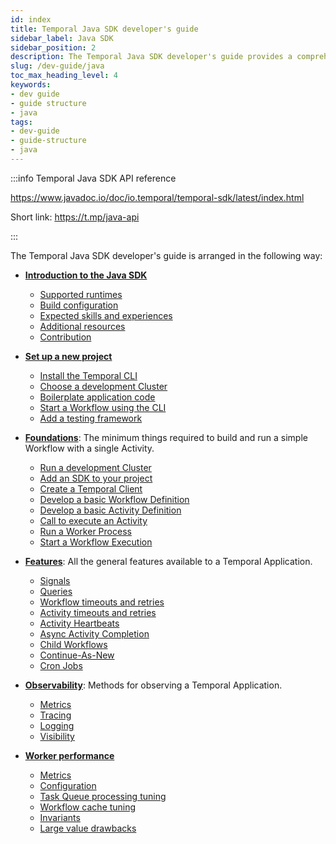 ```yaml
---
id: index
title: Temporal Java SDK developer's guide
sidebar_label: Java SDK
sidebar_position: 2
description: The Temporal Java SDK developer's guide provides a comprehensive overview of the structures, primitives, and features used in Temporal Application development.
slug: /dev-guide/java
toc_max_heading_level: 4
keywords:
- dev guide
- guide structure
- java
tags:
- dev-guide
- guide-structure
- java
---
```


<!-- THIS FILE IS GENERATED. DO NOT EDIT THIS FILE DIRECTLY -->

:::info Temporal Java SDK API reference

https://www.javadoc.io/doc/io.temporal/temporal-sdk/latest/index.html

Short link: https://t.mp/java-api

:::

The Temporal Java SDK developer's guide is arranged in the following way:

- [**Introduction to the Java SDK**](/dev-guide/java/introduction#)

  - [Supported runtimes](/dev-guide/java/introduction#supported-runtimes)
  - [Build configuration](/dev-guide/java/introduction#build-configuration)
  - [Expected skills and experiences](/dev-guide/java/introduction#expected-skills-and-experiences)
  - [Additional resources](/dev-guide/java/introduction#additional-resources)
  - [Contribution](/dev-guide/java/introduction#contribution)

- [**Set up a new project**](/dev-guide/java/project-setup#)

  - [Install the Temporal CLI](/dev-guide/java/project-setup#install-cli)
  - [Choose a development Cluster](/dev-guide/java/project-setup#choose-dev-cluster)
  - [Boilerplate application code](/dev-guide/java/project-setup#boilerplate-project)
  - [Start a Workflow using the CLI](/dev-guide/java/project-setup#start-workflow)
  - [Add a testing framework](/dev-guide/java/project-setup#test-framework)

- [**Foundations**](/dev-guide/java/foundations#): The minimum things required to build and run a simple Workflow with a single Activity.

  - [Run a development Cluster](/dev-guide/java/foundations#run-a-dev-cluster)
  - [Add an SDK to your project](/dev-guide/java/foundations#add-your-sdk)
  - [Create a Temporal Client](/dev-guide/java/foundations#connect-to-a-cluster)
  - [Develop a basic Workflow Definition](/dev-guide/java/foundations#develop-workflows)
  - [Develop a basic Activity Definition](/dev-guide/java/foundations#develop-activities)
  - [Call to execute an Activity](/dev-guide/java/foundations#activity-execution)
  - [Run a Worker Process](/dev-guide/java/foundations#run-worker-processes)
  - [Start a Workflow Execution](/dev-guide/java/foundations#start-workflow-execution)

- [**Features**](/dev-guide/java/features): All the general features available to a Temporal Application.

  - [Signals](/dev-guide/java/features#signals)
  - [Queries](/dev-guide/java/features#queries)
  - [Workflow timeouts and retries](/dev-guide/java/features#workflow-timeouts)
  - [Activity timeouts and retries](/dev-guide/java/features#activity-timeouts)
  - [Activity Heartbeats](/dev-guide/java/features#activity-heartbeats)
  - [Async Activity Completion](/dev-guide/java/features#asynchronous-activity-completion)
  - [Child Workflows](/dev-guide/java/features#child-workflows)
  - [Continue-As-New](/dev-guide/java/features#continue-as-new)
  - [Cron Jobs](/dev-guide/java/features#temporal-cron-jobs)

- [**Observability**](/dev-guide/java/observability): Methods for observing a Temporal Application.

  - [Metrics](/dev-guide/java/observability#metrics)
  - [Tracing](/dev-guide/java/observability#tracing)
  - [Logging](/dev-guide/java/observability#logging)
  - [Visibility](/dev-guide/java/observability#visibility)

- [**Worker performance**](/dev-guide/worker-performance)

  - [Metrics](/dev-guide/worker-performance#metrics)
  - [Configuration](/dev-guide/worker-performance#configuration)
  - [Task Queue processing tuning](/dev-guide/worker-performance#task-queues-processing-tuning)
  - [Workflow cache tuning](/dev-guide/worker-performance#workflow-cache-tuning)
  - [Invariants](/dev-guide/worker-performance#invariants)
  - [Large value drawbacks](/dev-guide/worker-performance#drawbacks-of-putting-just-large-values-everywhere)

